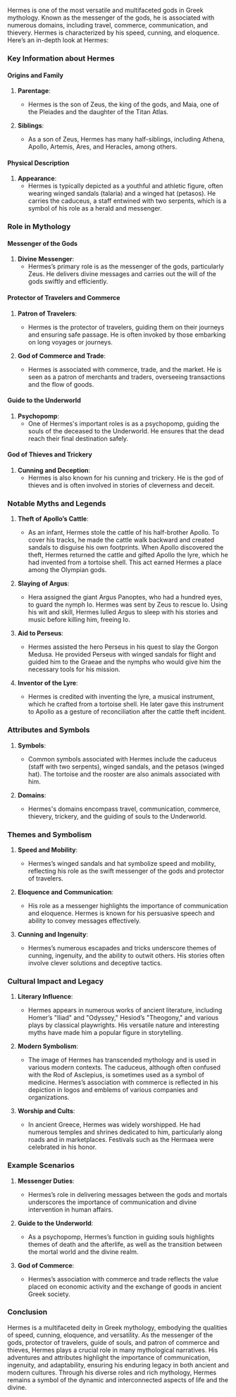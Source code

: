Hermes is one of the most versatile and multifaceted gods in Greek mythology. Known as the messenger of the gods, he is associated with numerous domains, including travel, commerce, communication, and thievery. Hermes is characterized by his speed, cunning, and eloquence. Here’s an in-depth look at Hermes:

### Key Information about Hermes

#### Origins and Family
1. **Parentage**:
   - Hermes is the son of Zeus, the king of the gods, and Maia, one of the Pleiades and the daughter of the Titan Atlas.

2. **Siblings**:
   - As a son of Zeus, Hermes has many half-siblings, including Athena, Apollo, Artemis, Ares, and Heracles, among others.

#### Physical Description
1. **Appearance**:
   - Hermes is typically depicted as a youthful and athletic figure, often wearing winged sandals (talaria) and a winged hat (petasos). He carries the caduceus, a staff entwined with two serpents, which is a symbol of his role as a herald and messenger.

### Role in Mythology

#### Messenger of the Gods
1. **Divine Messenger**:
   - Hermes’s primary role is as the messenger of the gods, particularly Zeus. He delivers divine messages and carries out the will of the gods swiftly and efficiently.

#### Protector of Travelers and Commerce
1. **Patron of Travelers**:
   - Hermes is the protector of travelers, guiding them on their journeys and ensuring safe passage. He is often invoked by those embarking on long voyages or journeys.

2. **God of Commerce and Trade**:
   - Hermes is associated with commerce, trade, and the market. He is seen as a patron of merchants and traders, overseeing transactions and the flow of goods.

#### Guide to the Underworld
1. **Psychopomp**:
   - One of Hermes's important roles is as a psychopomp, guiding the souls of the deceased to the Underworld. He ensures that the dead reach their final destination safely.

#### God of Thieves and Trickery
1. **Cunning and Deception**:
   - Hermes is also known for his cunning and trickery. He is the god of thieves and is often involved in stories of cleverness and deceit.

### Notable Myths and Legends

1. **Theft of Apollo’s Cattle**:
   - As an infant, Hermes stole the cattle of his half-brother Apollo. To cover his tracks, he made the cattle walk backward and created sandals to disguise his own footprints. When Apollo discovered the theft, Hermes returned the cattle and gifted Apollo the lyre, which he had invented from a tortoise shell. This act earned Hermes a place among the Olympian gods.

2. **Slaying of Argus**:
   - Hera assigned the giant Argus Panoptes, who had a hundred eyes, to guard the nymph Io. Hermes was sent by Zeus to rescue Io. Using his wit and skill, Hermes lulled Argus to sleep with his stories and music before killing him, freeing Io.

3. **Aid to Perseus**:
   - Hermes assisted the hero Perseus in his quest to slay the Gorgon Medusa. He provided Perseus with winged sandals for flight and guided him to the Graeae and the nymphs who would give him the necessary tools for his mission.

4. **Inventor of the Lyre**:
   - Hermes is credited with inventing the lyre, a musical instrument, which he crafted from a tortoise shell. He later gave this instrument to Apollo as a gesture of reconciliation after the cattle theft incident.

### Attributes and Symbols

1. **Symbols**:
   - Common symbols associated with Hermes include the caduceus (staff with two serpents), winged sandals, and the petasos (winged hat). The tortoise and the rooster are also animals associated with him.

2. **Domains**:
   - Hermes's domains encompass travel, communication, commerce, thievery, trickery, and the guiding of souls to the Underworld.

### Themes and Symbolism

1. **Speed and Mobility**:
   - Hermes’s winged sandals and hat symbolize speed and mobility, reflecting his role as the swift messenger of the gods and protector of travelers.

2. **Eloquence and Communication**:
   - His role as a messenger highlights the importance of communication and eloquence. Hermes is known for his persuasive speech and ability to convey messages effectively.

3. **Cunning and Ingenuity**:
   - Hermes’s numerous escapades and tricks underscore themes of cunning, ingenuity, and the ability to outwit others. His stories often involve clever solutions and deceptive tactics.

### Cultural Impact and Legacy

1. **Literary Influence**:
   - Hermes appears in numerous works of ancient literature, including Homer’s "Iliad" and "Odyssey," Hesiod’s "Theogony," and various plays by classical playwrights. His versatile nature and interesting myths have made him a popular figure in storytelling.

2. **Modern Symbolism**:
   - The image of Hermes has transcended mythology and is used in various modern contexts. The caduceus, although often confused with the Rod of Asclepius, is sometimes used as a symbol of medicine. Hermes’s association with commerce is reflected in his depiction in logos and emblems of various companies and organizations.

3. **Worship and Cults**:
   - In ancient Greece, Hermes was widely worshipped. He had numerous temples and shrines dedicated to him, particularly along roads and in marketplaces. Festivals such as the Hermaea were celebrated in his honor.

### Example Scenarios

1. **Messenger Duties**:
   - Hermes’s role in delivering messages between the gods and mortals underscores the importance of communication and divine intervention in human affairs.

2. **Guide to the Underworld**:
   - As a psychopomp, Hermes’s function in guiding souls highlights themes of death and the afterlife, as well as the transition between the mortal world and the divine realm.

3. **God of Commerce**:
   - Hermes’s association with commerce and trade reflects the value placed on economic activity and the exchange of goods in ancient Greek society.

### Conclusion

Hermes is a multifaceted deity in Greek mythology, embodying the qualities of speed, cunning, eloquence, and versatility. As the messenger of the gods, protector of travelers, guide of souls, and patron of commerce and thieves, Hermes plays a crucial role in many mythological narratives. His adventures and attributes highlight the importance of communication, ingenuity, and adaptability, ensuring his enduring legacy in both ancient and modern cultures. Through his diverse roles and rich mythology, Hermes remains a symbol of the dynamic and interconnected aspects of life and the divine.

